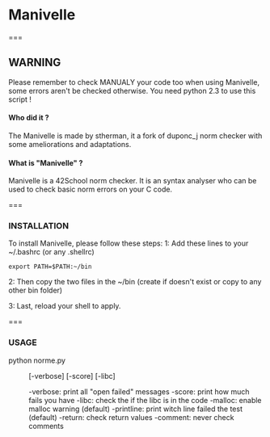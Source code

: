 # Manivelle
===

## WARNING
Please remember to check MANUALY your code too when using Manivelle, some errors aren't be checked otherwise.
You need python 2.3 to use this script !

#### Who did it ?
The Manivelle is made by stherman, it a fork of duponc_j norm checker with some ameliorations and adaptations.

#### What is "Manivelle" ?
Manivelle is a 42School norm checker. It is an syntax analyser who can be used to check basic norm errors on your C code.

===
### INSTALLATION
To install Manivelle, please follow these steps:
1: Add these lines to your ~/.bashrc (or any .shellrc)

    export PATH=$PATH:~/bin

2: Then copy the two files in the ~/bin (create if doesn't exist or copy to any other bin folder)

3: Last, reload your shell to apply.

===
### USAGE
python norme.py <dir to scan> [-verbose] [-score] [-libc]

-verbose: print all "open failed" messages
-score: print how much fails you have
-libc: check the if the libc is in the code
-malloc: enable malloc warning (default)
-printline: print witch line failed the test (default)
-return: check return values
-comment: never check comments
